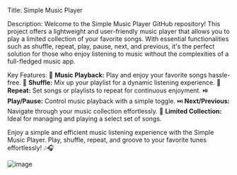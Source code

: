 Title: Simple Music Player

Description: Welcome to the Simple Music Player GitHub repository! This project offers a lightweight and user-friendly music player that allows you to play a limited collection of your favorite songs. With essential functionalities such as shuffle, repeat, play, pause, next, and previous, it's the perfect solution for those who enjoy listening to music without the complexities of a full-fledged music app.

Key Features:
🎵 **Music Playback:** Play and enjoy your favorite songs hassle-free.
🔀 **Shuffle:** Mix up your playlist for a dynamic listening experience.
🔂 **Repeat:** Set songs or playlists to repeat for continuous enjoyment.
⏯️ **Play/Pause:** Control music playback with a simple toggle.
⏭️ **Next/Previous:** Navigate through your music collection effortlessly.
📁 **Limited Collection:** Ideal for managing and playing a select set of songs.

Enjoy a simple and efficient music listening experience with the Simple Music Player. Play, shuffle, repeat, and groove to your favorite tunes effortlessly! 🎶🎧

![image](https://github.com/AditiSuthar15/JavaScript-Projects/assets/121705159/96134997-e4bc-4601-b988-af96a93c60f9)
